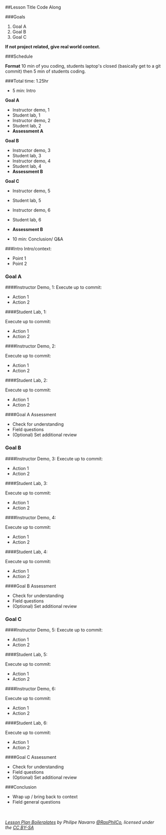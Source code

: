 ##Lesson Title Code Along

###Goals
1. Goal A
2. Goal B
3. Goal C

**If not project related, give real world context.**

###Schedule

**Format** 
10 min of you coding, students laptop's closed (basically get to a git commit) then 5 min of students coding. 

###Total time: 1.25hr

+ 5 min: Intro

**Goal A**

+ Instructor demo, 1
+ Student lab, 1
+ Instructor demo, 2
+ Student lab, 2
+ **Assessment A**

**Goal B**

+ Instructor demo, 3
+ Student lab, 3
+ Instructor demo, 4
+ Student lab, 4
+ **Assessment B**

**Goal C**

+ Instructor demo, 5
+ Student lab, 5
+ Instructor demo, 6
+ Student lab, 6
+ **Assessment B**


+ 10 min: Conclusion/ Q&A

###Intro
Intro/context:

+ Point 1
+ Point 2

### Goal A

####Instructor Demo, 1:
Execute up to commit:

+ Action 1
+ Action 2

####Student Lab, 1:

Execute up to commit:

+ Action 1
+ Action 2


####Instructor Demo, 2:

Execute up to commit:

+ Action 1
+ Action 2

####Student Lab, 2:

Execute up to commit:

+ Action 1
+ Action 2

####Goal A Assessment

+ Check for understanding
+ Field questions
+ (Optional) Set additional review


### Goal B

####Instructor Demo, 3:
Execute up to commit:

+ Action 1
+ Action 2

####Student Lab, 3:

Execute up to commit:

+ Action 1
+ Action 2


####Instructor Demo, 4:

Execute up to commit:

+ Action 1
+ Action 2

####Student Lab, 4:

Execute up to commit:

+ Action 1
+ Action 2

####Goal B Assessment

+ Check for understanding
+ Field questions
+ (Optional) Set additional review

### Goal C

####Instructor Demo, 5:
Execute up to commit:

+ Action 1
+ Action 2

####Student Lab, 5:

Execute up to commit:

+ Action 1
+ Action 2


####Instructor Demo, 6:

Execute up to commit:

+ Action 1
+ Action 2

####Student Lab, 6:

Execute up to commit:

+ Action 1
+ Action 2

####Goal C Assessment

+ Check for understanding
+ Field questions
+ (Optional) Set additional review

###Conclusion
- Wrap up / bring back to context
- Field general questions


<br/><br />
*[Lesson Plan Boilerplates](https://github.com/RasPhilCo/lesson-plan-boiler-plates)  by Philipe Navarro [@RasPhilCo](https://github.com/RasPhilCo), licensed under the [CC BY-SA](http://creativecommons.org/licenses/by-sa/4.0/)*